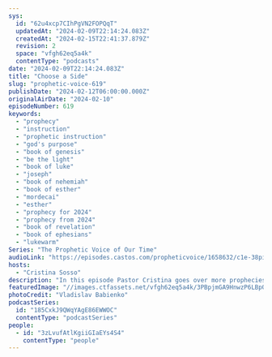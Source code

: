 ```yaml
---
sys:
  id: "62u4xcp7CIhPgVN2FOPQqT"
  updatedAt: "2024-02-09T22:14:24.083Z"
  createdAt: "2024-02-15T22:41:37.879Z"
  revision: 2
  space: "vfgh62eq5a4k"
  contentType: "podcasts"
date: "2024-02-09T22:14:24.083Z"
title: "Choose a Side"
slug: "prophetic-voice-619"
publishDate: "2024-02-12T06:00:00.000Z"
originalAirDate: "2024-02-10"
episodeNumber: 619
keywords:
  - "prophecy"
  - "instruction"
  - "prophetic instruction"
  - "god's purpose"
  - "book of genesis"
  - "be the light"
  - "book of luke"
  - "joseph"
  - "book of nehemiah"
  - "book of esther"
  - "mordecai"
  - "esther"
  - "prophecy for 2024"
  - "prophecy from 2024"
  - "book of revelation"
  - "book of ephesians"
  - "lukewarm"
Series: "The Prophetic Voice of Our Time"
audioLink: "https://episodes.castos.com/propheticvoice/1658632/c1e-38pij99g7a6zmz7-8m7g3o6dip78-fkju6v.mp3"
hosts:
  - "Cristina Sosso"
description: "In this episode Pastor Cristina goes over more prophecies and instructions for this year. We must continue to do what is right and avoid any delays. Let us talk about the darkness and the wicked no more, for we are supposed to be a light to the world. We must examine our hearts and allow God to teach and purify us. We must choose between the dark and the light, we can no longer waver between two sides."
featuredImage: "//images.ctfassets.net/vfgh62eq5a4k/3PBpjmGA9HnwzP6LBpOOqj/0b470991f4cd62a1001097b819638b60/vladislav-babienko-KTpSVEcU0XU-unsplash__1_.jpg"
photoCredit: "Vladislav Babienko"
podcastSeries:
  id: "185CxkJ9QWqYAgE86EWWOC"
  contentType: "podcastSeries"
people:
  - id: "3zLvufAtlKgiiGIaEYs4S4"
    contentType: "people"
---
```

